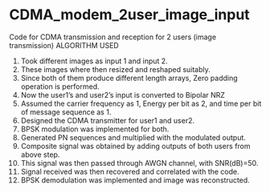 # CDMA_modem_2user_image_input
Code for CDMA transmission and reception for 2 users (image transmission)
ALGORITHM USED
1.	Took different images as input 1 and input 2.
2.	These images where then resized and reshaped suitably.
3.	Since both of them produce different length arrays, Zero padding operation is performed.
4.	Now the user1’s and user2’s  input is converted to Bipolar NRZ
5.	Assumed the carrier frequency as 1, Energy per bit as 2, and time per bit of message sequence as 1.
6.	Designed the CDMA transmitter for user1 and user2.
7.	BPSK modulation was implemented for both.
8.	Generated PN sequences and multiplied with the modulated output.
9.	Composite signal was obtained by adding outputs of both users from above step.
10.	This signal was then passed through AWGN channel, with SNR(dB)=50.
11.	Signal received was then recovered and correlated with the code.
12.	BPSK demodulation was implemented and image was reconstructed.
